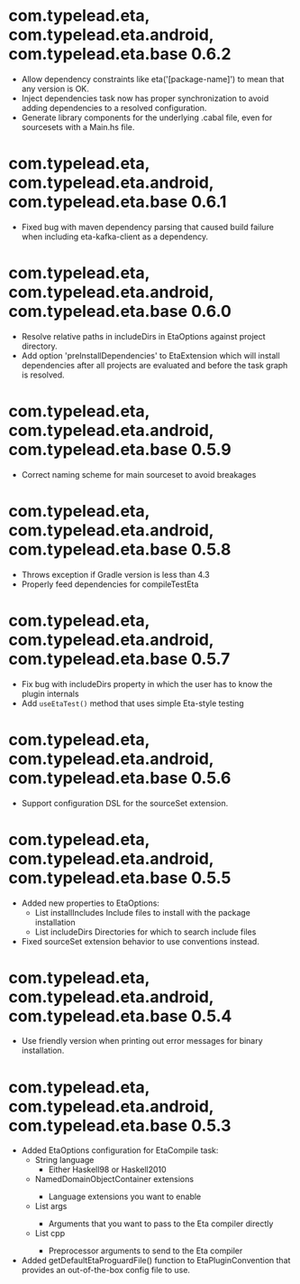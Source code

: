 # com.typelead.eta, com.typelead.eta.android, com.typelead.eta.base 0.6.2
- Allow dependency constraints like eta('[package-name]') to mean that any version is OK.
- Inject dependencies task now has proper synchronization to avoid adding dependencies to a resolved configuration.
- Generate library components for the underlying .cabal file, even for sourcesets with a Main.hs file.

# com.typelead.eta, com.typelead.eta.android, com.typelead.eta.base 0.6.1
- Fixed bug with maven dependency parsing that caused build failure when including eta-kafka-client as a dependency.

# com.typelead.eta, com.typelead.eta.android, com.typelead.eta.base 0.6.0
- Resolve relative paths in includeDirs in EtaOptions against project directory.
- Add option 'preInstallDependencies' to EtaExtension which will install dependencies after all projects are evaluated and before the task graph is resolved.

# com.typelead.eta, com.typelead.eta.android, com.typelead.eta.base 0.5.9
- Correct naming scheme for main sourceset to avoid breakages

# com.typelead.eta, com.typelead.eta.android, com.typelead.eta.base 0.5.8
- Throws exception if Gradle version is less than 4.3
- Properly feed dependencies for compileTestEta

# com.typelead.eta, com.typelead.eta.android, com.typelead.eta.base 0.5.7
- Fix bug with includeDirs property in which the user has to know the plugin internals
- Add `useEtaTest()` method that uses simple Eta-style testing

# com.typelead.eta, com.typelead.eta.android, com.typelead.eta.base 0.5.6
- Support configuration DSL for the sourceSet extension.

# com.typelead.eta, com.typelead.eta.android, com.typelead.eta.base 0.5.5

- Added new properties to EtaOptions:
	- List<String> installIncludes
	  Include files to install with the package installation
	- List<String> includeDirs
	  Directories for which to search include files
- Fixed sourceSet extension behavior to use conventions instead.

# com.typelead.eta, com.typelead.eta.android, com.typelead.eta.base 0.5.4

- Use friendly version when printing out error messages for binary installation.

# com.typelead.eta, com.typelead.eta.android, com.typelead.eta.base 0.5.3

- Added EtaOptions configuration for EtaCompile task:
  - String language
    - Either Haskell98 or Haskell2010
  - NamedDomainObjectContainer<String> extensions
    - Language extensions you want to enable
  - List<String> args
    - Arguments that you want to pass to the Eta compiler directly
  - List<String> cpp
    - Preprocessor arguments to send to the Eta compiler
- Added getDefaultEtaProguardFile() function to EtaPluginConvention that provides an out-of-the-box config file to use.
